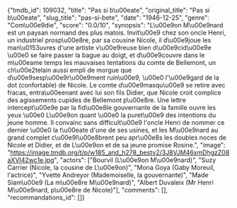 {"tmdb_id": 109032, "title": "Pas si b\u00eate", "original_title": "Pas si b\u00eate", "slug_title": "pas-si-bete", "date": "1946-12-25", "genre": "Com\u00e9die", "score": "0.0/10", "synopsis": "L\u00e9on M\u00e9nard est un paysan normand des plus matois. Invit\u00e9 chez son oncle Henri, un industriel prosp\u00e8re, par sa cousine Nicole, il d\u00e9joue les man\u0153uvres d'une artiste v\u00e9reuse bien d\u00e9cid\u00e9e \u00e0 se faire passer la bague au doigt, et d\u00e9couvre dans le m\u00eame temps les mauvaises tentations du comte de Bellemont, un ch\u00e2telain aussi empli de morgue que d\u00e9sesp\u00e9r\u00e9ment ruin\u00e9, \u00e0 l'\u00e9gard de la dot (confortable) de Nicole. Le comte d\u00e9masqu\u00e9 se retire avec fracas, entra\u00eenant avec lui son fils Didier, que Nicole croit complice des agissements cupides de Bellemont p\u00e8re. Une lettre intercept\u00e9e par la fid\u00e8le gouvernante de la famille ouvre les yeux \u00e0 L\u00e9on quant \u00e0 la puret\u00e9 des intentions du jeune homme. Il convainc sans difficult\u00e9 l'oncle Henri de nommer ce dernier \u00e0 la t\u00eate d'une de ses usines, et les M\u00e9nard au grand complet c\u00e9l\u00e8brent peu apr\u00e8s les doubles noces de Nicole et Didier, et de L\u00e9on et de sa jeune promise Rosine.", "image": "https://image.tmdb.org/t/p/w185_and_h278_bestv2/3J8VJM46xmDhgzZ08aXVI42wc1e.jpg", "actors": ["Bourvil (L\u00e9on M\u00e9nard)", "Suzy Carrier (Nicole, la cousine de L\u00e9on)", "Mona Goya (Gaby Moreuil, l'actrice)", "Yvette Andreyor (Mademoiselle, la gouvernante)", "Made Siam\u00e9 (La m\u00e8re M\u00e9nard)", "Albert Duvaleix (Mr Henri M\u00e9nard, p\u00e8re de Nicole)"], "comments": [], "recommandations_id": []}